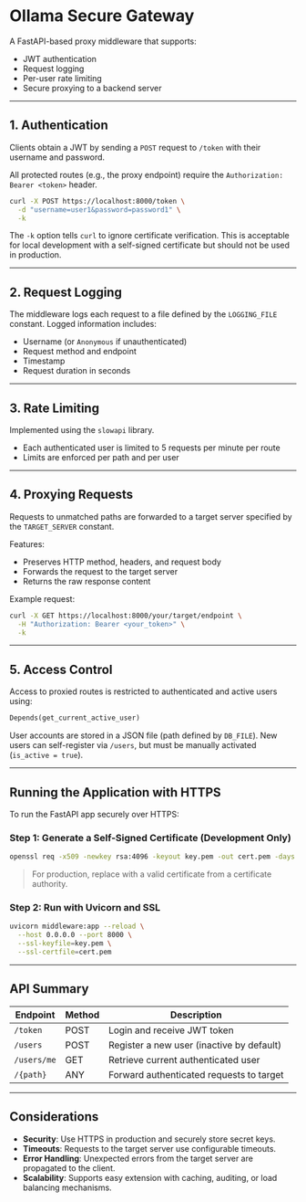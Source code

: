 # Ollama Secure Gateway

A FastAPI-based proxy middleware that supports:

* JWT authentication
* Request logging
* Per-user rate limiting
* Secure proxying to a backend server

---

## 1. Authentication

Clients obtain a JWT by sending a `POST` request to `/token` with their username and password.

All protected routes (e.g., the proxy endpoint) require the `Authorization: Bearer <token>` header.

```bash
curl -X POST https://localhost:8000/token \
  -d "username=user1&password=password1" \
  -k
```

The `-k` option tells `curl` to ignore certificate verification. This is acceptable for local development with a self-signed certificate but should not be used in production.

---

## 2. Request Logging

The middleware logs each request to a file defined by the `LOGGING_FILE` constant. Logged information includes:

* Username (or `Anonymous` if unauthenticated)
* Request method and endpoint
* Timestamp
* Request duration in seconds

---

## 3. Rate Limiting

Implemented using the `slowapi` library.

* Each authenticated user is limited to 5 requests per minute per route
* Limits are enforced per path and per user

---

## 4. Proxying Requests

Requests to unmatched paths are forwarded to a target server specified by the `TARGET_SERVER` constant.

Features:

* Preserves HTTP method, headers, and request body
* Forwards the request to the target server
* Returns the raw response content

Example request:

```bash
curl -X GET https://localhost:8000/your/target/endpoint \
  -H "Authorization: Bearer <your_token>" \
  -k
```

---

## 5. Access Control

Access to proxied routes is restricted to authenticated and active users using:

```python
Depends(get_current_active_user)
```

User accounts are stored in a JSON file (path defined by `DB_FILE`).
New users can self-register via `/users`, but must be manually activated (`is_active = true`).

---

## Running the Application with HTTPS

To run the FastAPI app securely over HTTPS:

### Step 1: Generate a Self-Signed Certificate (Development Only)

```bash
openssl req -x509 -newkey rsa:4096 -keyout key.pem -out cert.pem -days 365 -nodes
```

> For production, replace with a valid certificate from a certificate authority.

### Step 2: Run with Uvicorn and SSL

```bash
uvicorn middleware:app --reload \
  --host 0.0.0.0 --port 8000 \
  --ssl-keyfile=key.pem \
  --ssl-certfile=cert.pem
```

---

## API Summary

| Endpoint    | Method | Description                               |
| ----------- | ------ | ----------------------------------------- |
| `/token`    | POST   | Login and receive JWT token               |
| `/users`    | POST   | Register a new user (inactive by default) |
| `/users/me` | GET    | Retrieve current authenticated user       |
| `/{path}`   | ANY    | Forward authenticated requests to target  |

---

## Considerations

* **Security**: Use HTTPS in production and securely store secret keys.
* **Timeouts**: Requests to the target server use configurable timeouts.
* **Error Handling**: Unexpected errors from the target server are propagated to the client.
* **Scalability**: Supports easy extension with caching, auditing, or load balancing mechanisms.
